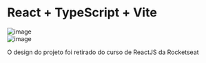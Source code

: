 # React + TypeScript + Vite

![image](https://github.com/kauan2812/dt-money/assets/57874837/4141ea06-54f6-4e39-8008-d11b28e94f96)
<br />
![image](https://github.com/kauan2812/dt-money/assets/57874837/c901de17-bf00-4cb8-8c25-d431fafac706)
<br />




O design do projeto foi retirado do curso de ReactJS da Rocketseat

